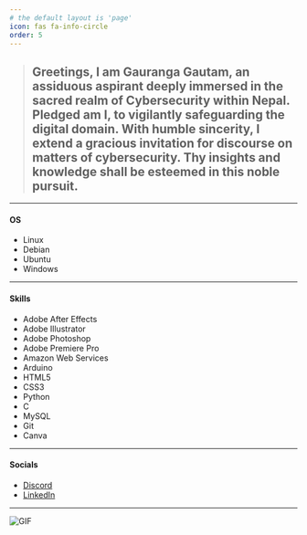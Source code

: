 ```yaml
---
# the default layout is 'page'
icon: fas fa-info-circle
order: 5
---
```


> ## Greetings, I am Gauranga Gautam, an assiduous aspirant deeply immersed in the sacred realm of Cybersecurity within Nepal. Pledged am I, to vigilantly safeguarding the digital domain. With humble sincerity, I extend a gracious invitation for discourse on matters of cybersecurity. Thy insights and knowledge shall be esteemed in this noble pursuit.

---

#### OS

- Linux
- Debian
- Ubuntu
- Windows

---

#### Skills

- Adobe After Effects
- Adobe Illustrator
- Adobe Photoshop
- Adobe Premiere Pro
- Amazon Web Services
- Arduino
- HTML5
- CSS3
- Python
- C
- MySQL
- Git
- Canva

---

#### Socials

- [Discord](https://discordid.netlify.app/?id=937335684681850890)
- [LinkedIn](https://www.linkedin.com/in/gaurangagautam/)

---
![GIF](https://media.giphy.com/media/IpKxfPy33hMRy/giphy.gif)

